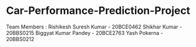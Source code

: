 # Car-Performance-Prediction-Project
Team Members :
Rishikesh Suresh Kumar - 20BCE0462
Shikhar Kumar - 20BBS0215
Biggyat Kumar Pandey - 20BCE2763
Yash Pokerna - 20BBS0212
